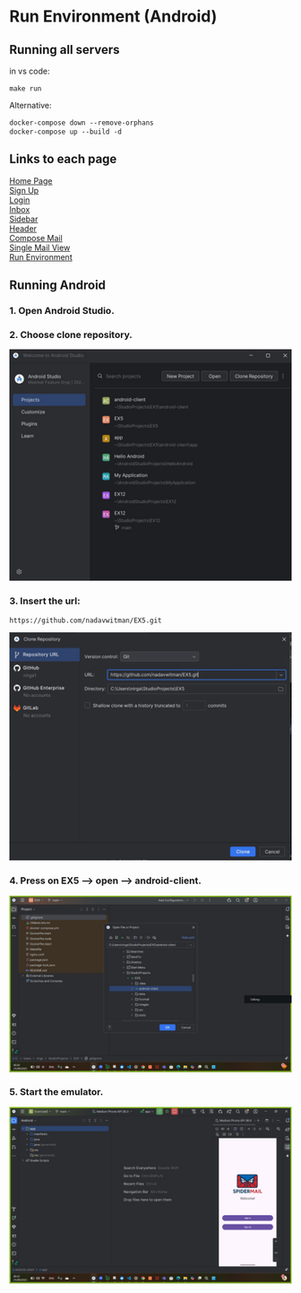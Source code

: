 # Run Environment (Android)

## Running all servers
in vs code:

    make run

Alternative:

    docker-compose down --remove-orphans
    docker-compose up --build -d

## Links to each page
[Home Page](Home-Page.md)  
[Sign Up](Sign-Up-Page.md)  
[Login](Login-Page.md)  
[Inbox](Inbox.md)  
[Sidebar](Sidebar.md)  
[Header](Header.md)  
[Compose Mail](Compose-Mail.md)  
[Single Mail View](Single-Mail-View.md)  
[Run Environment](Run-Environment.md)

## Running Android
### 1. Open Android Studio.
### 2. Choose clone repository.

![alt text](wiki-pictures/image12.jpg)

### 3. Insert the url:

    https://github.com/nadavwitman/EX5.git

![alt text](wiki-pictures/image13.jpg)

### 4. Press on EX5 --> open --> android-client.

![alt text](wiki-pictures/image14.jpg)

### 5. Start the emulator.

![alt text](wiki-pictures/image15.jpg)
